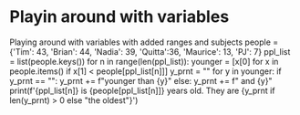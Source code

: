 # Playin around with variables 
Playing around with variables with added ranges and subjects
people = {'Tim': 43, 'Brian': 44, 'Nadia': 39, 'Quitta':36, 'Maurice': 13, 'PJ': 7}
ppl_list = list(people.keys())
for n in range(len(ppl_list)):
    younger = [x[0] for x in people.items() if x[1] < people[ppl_list[n]]]
    y_prnt = ""
    for y in younger:
        if y_prnt == "":
            y_prnt += f"younger than {y}"
        else:
            y_prnt += f" and {y}"
    print(f'{ppl_list[n]} is {people[ppl_list[n]]} years old. They are {y_prnt if len(y_prnt) > 0 else "the oldest"}')
